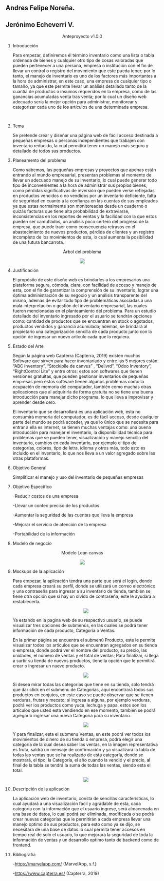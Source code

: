 ## Andres Felipe Noreña.
## Jerónimo Echeverri V.

<p align ="center">Anteproyecto v1.0.0</p>


1. Introducción


    Para empezar, definiremos él término inventario como una lista o tabla ordenada de bienes y cualquier otro tipo de cosas valoradas que pueden pertenecer a una persona, empresa o institución con el fin de llevar un control o registro del movimiento que este pueda tener; por lo tanto, el manejo de inventario es uno de los factores más importantes a la hora de administrar, en este caso, una empresa de cualquier tipo o tamaño, ya que este permite llevar un análisis detallado tanto de la cuantía de productos o insumos requeridos en la empresa, como de las ganancias acumuladas venta tras venta; por lo cual un diseño web adecuado sería la mejor opción para administrar, monitorear y categorizar cada uno de los artículos de una determinada empresa.

</br>

2. Tema

    Se pretende crear y diseñar una página web de fácil acceso destinada a pequeñas empresas o personas independientes que trabajen con inventario reducido, la cual permitirá tener un manejo más seguro y detallado de todos sus productos.


3. Planeamento del problema 

    Como sabemos, las pequeñas empresas y  proyectos que apenas están entrando al mundo empresarial, presentan problemas al momento de llevar un adecuado manejo de su inventario, lo cual puede generar todo tipo de inconvenientes a la hora de administrar sus propios bienes, como pérdidas significativas de inversión que pueden verse reflejadas en productos vencidos o no vendidos por un inventario deficiente, falta de seguridad en cuanto a la confianza en las cuentas de sus empleados ya que estas normalmente son monitoreadas desde un cuaderno o quizás facturas que tiene alta probabilidad de extraviarse, inconsistencias en los reportes de ventas y la facilidad con la que estos pueden ser camuflados, un análisis poco certero del progreso de la empresa, que puede traer como consecuencia retrasos en el abastecimiento de nuevos productos, pérdida de clientes  y un registro incompleto de los movimientos de esta, lo cual aumenta la posibilidad de una futura bancarrota.


<p align = "center">Árbol del problema</p>

<p align="center">
  <img src="https://1.bp.blogspot.com/-fm-AfggChRk/YBnpRlIqeoI/AAAAAAAAAAM/W030jvSz2nc8Henp-XTQc4Cw8SA2ZAx9ACNcBGAsYHQ/w525-h640/Aproblema.PNG" />
</p>


4. Justificación 

    El propósito de este diseño web es brindarles a los empresarios una plataforma segura, cómoda, clara, con facilidad de acceso y manejo de esta, con el fin de garantizar la comprensión de su inventario, lograr una óptima administración de su negocio y un análisis transparente del mismo, además de evitar todo tipo de problemáticas asociadas a una mala interpretación o gestión del inventario empresarial, las cuales fueron mencionadas en el planteamiento del problema. Para un estudio detallado del inventario ingresado por el usuario se tendrán opciones como: cantidad de productos que se encuentran en stock o agotados, productos vendidos y ganancia acumulada; además, se brindará al propietario una categorización sencilla de cada producto junto con la opción de ingresar un nuevo artículo cada que lo requiera. 


5. Estado del Arte 

    Según la página web Capterra (Capterra, 2019)  existen muchos Software que sirven para hacer inventariado y entre las 5 mejores están: “ABC Inventory”, “Stockipile de canvus” , “Delivrd”, “Odoo Inventory”, “RightControl Lite” y entre otros; estos son softwares que tienen versiones gratuitas, que pueden gestionar inventarios de pequeñas empresas pero estos software tienen algunos problemas como la ocupación de memoria del computador, también como muchas otras aplicaciones que al adquirirla de forma gratuita no se tiene una buena introducción para manejar dicho programa, lo que lleva a improvisar y aprender desde cero. 

    El inventario que se desarrollará es una aplicación web, esta no consumirá memoria del computador, es de fácil acceso, desde cualquier parte del mundo se podrá acceder, ya que lo único que se necesita para entrar a ella es internet, se tienen muchas ventajas como: una buena introducción para manejar el inventario, la disponibilidad técnica para problemas que se pueden tener, visualización y manejo sencillo del inventario, cambios en cada inventario, por ejemplo el tipo de categorías, colores, tipo de letra, idioma y otros más, todo esto es incluido en el inventario, lo que nos lleva a un valor agregado  sobre las otras plataformas.


6. Objetivo General 

    Simplificar el manejo y uso del inventario de pequeñas empresas

    
7. Objetivo Específico 

    -Reducir costos de una empresa

    -Llevar un conteo preciso de los productos

    -Aumentar la seguridad de las cuentas que lleva la empresa 
    
    -Mejorar el servicio de atención de la empresa 
    
    -Portabilidad de la información


8. Modelo de negocio 

<p align = "center">Modelo Lean canvas</p>

<p align="center">
  <img src="https://1.bp.blogspot.com/-EXoqfLf-NxU/YCdYQTxnLPI/AAAAAAAAAA8/4xMPwuecQeI64m0AgPi_ORBYKSmW2ma4wCNcBGAsYHQ/s16000/Modelo%2Bde%2Bnegocio.PNG" />
</p>


9. Mockups de la aplicación

    Para empezar, la aplicación tendrá una parte que será el login, donde cada empresa creará su perfil, donde se utilizará un correo electrónico y una contraseña para ingresar a su inventario de tienda, también se tiene otra opción que si hay un olvido de contraseña, este le ayudará a restablecerla.  
    
    <p align="center">
        <img src="https://1.bp.blogspot.com/-7Q14tLY9OnQ/YBntyo9KlVI/AAAAAAAAAAY/4GgX93jogycxssMk4rZPHwQMFrFlOka7gCNcBGAsYHQ/s16000/pag0.PNG" />
    </p>

    Ya estando en la pagina web de su respectivo usuario, se puede visualizar tres opciones de submenús, en las cuales se podrá tener información de cada producto, Categoría o Ventas. 
    
    En la primer página se encuentra el submenú Producto, este le permite visualizar todos los artículos que se encuentran agregados en su tienda o empresa, donde podrá ver el nombre del producto, su precio, las unidades, el número de ventas y el total de ventas; Para finalizar, si llega a surtir su tienda de nuevos productos, tiene la opción que le permitirá crear o ingresar un nuevo producto. 
    
    <p align="center">
            <img src="https://1.bp.blogspot.com/-f192wWmAt0c/YBnuRupf8EI/AAAAAAAAAAg/IAjfEON-HcURdwxBZ5z0zz5LtrBQfH2_QCNcBGAsYHQ/s16000/pag1.PNG" />
    </p>

    Si desea mirar todas las categorías que tiene en su tienda, solo tendrá que dar click en el submenu de Categorías, aquí encontrará todos sus productos en conjutos, en este caso se puede observar que se tienen verduras, frutas y mecato; si ingresa a alguna, por ejemplo verduras, podrá ver los productos como yuca, lechuga y papa, estos son los artículos que usted esta vendiendo en ese momento, también se podrá agregar o ingresar una nueva Categoría para su inventario. 
    
    <p align="center">
            <img src="https://1.bp.blogspot.com/-3fsSLYb1mTc/YBnuiB7cnhI/AAAAAAAAAAo/mP2f-t2ACqcSM-I4xkFkkFxeGSZ_VTcCwCNcBGAsYHQ/s16000/pag2.PNG" />
    </p>

    Y para finalizar, esta el submenu Ventas, en este podrá ver todos los movimientos de dinero de su tienda o empresa, podrá elegir una categoría de la cual desea saber las ventas, en la imagen representativa es fruta, saldrá un mensaje de confirmación y ya visualizará la tabla de todas las ventas que se ha realizado de esta categoría, donde se mostrará, el tipo, la Categoría, el año cuando la vendió y el precio, al final de la tabla se tendrá la suma de todas las ventas, siendo esta el total.
    
    <p align="center">
            <img src="https://1.bp.blogspot.com/-XehPNz8OLwo/YBnu34PXv8I/AAAAAAAAAAw/F6aBSjKSVUM4YC0kAOeAEHGubvLF_PRogCNcBGAsYHQ/s16000/pag3.PNG" />

    </p>



10. Descripción de la aplicación 

    La aplicación web de inventario, consta de sencillas características, lo cual ayudará a una visualización fácil y agradable de esta, cada categoría con la información que el usuario ingrese, será almacenada en una base de datos, lo cual podrá ser eliminada, modificada  o se podrá crear nuevas categorías que le permitirán a cada empresa llevar una manejo optimo de sus productos, para esto como ya se dijo, se necesitara de una base de datos lo cual permita tener accesos en tiempo real de solo el usuario, lo que mejorará la seguridad de toda la información de ventas y un desarrollo optimo tanto de backend como de frontend.


11. Bibliografía

    -https://marvelapp.com/ (MarvelApp, s.f.)

    -https://www.capterra.es/ (Capterra, 2019)


